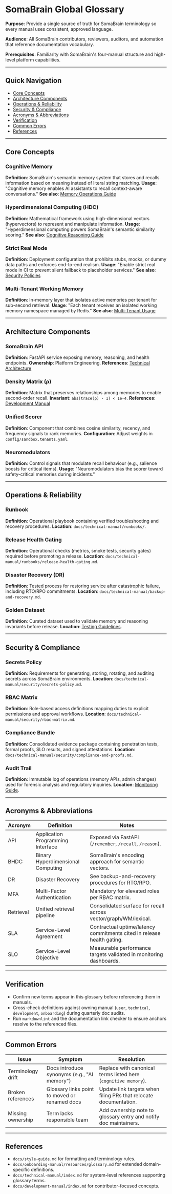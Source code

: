 # SomaBrain Global Glossary

**Purpose**: Provide a single source of truth for SomaBrain terminology so every manual uses consistent, approved language.

**Audience**: All SomaBrain contributors, reviewers, auditors, and automation that reference documentation vocabulary.

**Prerequisites**: Familiarity with SomaBrain's four-manual structure and high-level platform capabilities.

---

## Quick Navigation
- [Core Concepts](#core-concepts)
- [Architecture Components](#architecture-components)
- [Operations & Reliability](#operations--reliability)
- [Security & Compliance](#security--compliance)
- [Acronyms & Abbreviations](#acronyms--abbreviations)
- [Verification](#verification)
- [Common Errors](#common-errors)
- [References](#references)

---

## Core Concepts

### Cognitive Memory
**Definition**: SomaBrain's semantic memory system that stores and recalls information based on meaning instead of literal string matching.
**Usage**: "Cognitive memory enables AI assistants to recall context-aware conversations."
**See also**: [Memory Operations Guide](user-manual/features/memory-operations.md)

### Hyperdimensional Computing (HDC)
**Definition**: Mathematical framework using high-dimensional vectors (hypervectors) to represent and manipulate information.
**Usage**: "Hyperdimensional computing powers SomaBrain's semantic similarity scoring."
**See also**: [Cognitive Reasoning Guide](user-manual/features/cognitive-reasoning.md)

### Strict Real Mode
**Definition**: Deployment configuration that prohibits stubs, mocks, or dummy data paths and enforces end-to-end realism.
**Usage**: "Enable strict real mode in CI to prevent silent fallback to placeholder services."
**See also**: [Security Policies](technical-manual/security/secrets-policy.md)

### Multi-Tenant Working Memory
**Definition**: In-memory layer that isolates active memories per tenant for sub-second retrieval.
**Usage**: "Each tenant receives an isolated working memory namespace managed by Redis."
**See also**: [Multi-Tenant Usage](user-manual/features/multi-tenant-usage.md)

---

## Architecture Components

### SomaBrain API
**Definition**: FastAPI service exposing memory, reasoning, and health endpoints.
**Ownership**: Platform Engineering.
**References**: [Technical Architecture](technical-manual/architecture.md)

### Density Matrix (ρ)
**Definition**: Matrix that preserves relationships among memories to enable second-order recall.
**Invariant**: `abs(trace(ρ) - 1) < 1e-4`.
**References**: [Development Manual](development-manual/index.md)

### Unified Scorer
**Definition**: Component that combines cosine similarity, recency, and frequency signals to rank memories.
**Configuration**: Adjust weights in `config/sandbox.tenants.yaml`.

### Neuromodulators
**Definition**: Control signals that modulate recall behaviour (e.g., salience boosts for critical items).
**Usage**: "Neuromodulators bias the scorer toward safety-critical memories during incidents."

---

## Operations & Reliability

### Runbook
**Definition**: Operational playbook containing verified troubleshooting and recovery procedures.
**Location**: `docs/technical-manual/runbooks/`.

### Release Health Gating
**Definition**: Operational checks (metrics, smoke tests, security gates) required before promoting a release.
**Location**: `docs/technical-manual/runbooks/release-health-gating.md`.

### Disaster Recovery (DR)
**Definition**: Tested process for restoring service after catastrophic failure, including RTO/RPO commitments.
**Location**: `docs/technical-manual/backup-and-recovery.md`.

### Golden Dataset
**Definition**: Curated dataset used to validate memory and reasoning invariants before release.
**Location**: [Testing Guidelines](development-manual/testing-guidelines.md).

---

## Security & Compliance

### Secrets Policy
**Definition**: Requirements for generating, storing, rotating, and auditing secrets across SomaBrain environments.
**Location**: `docs/technical-manual/security/secrets-policy.md`.

### RBAC Matrix
**Definition**: Role-based access definitions mapping duties to explicit permissions and approval workflows.
**Location**: `docs/technical-manual/security/rbac-matrix.md`.

### Compliance Bundle
**Definition**: Consolidated evidence package containing penetration tests, formal proofs, SLO results, and signed attestations.
**Location**: `docs/technical-manual/security/compliance-and-proofs.md`.

### Audit Trail
**Definition**: Immutable log of operations (memory APIs, admin changes) used for forensic analysis and regulatory inquiries.
**Location**: [Monitoring Guide](technical-manual/monitoring.md).

---

## Acronyms & Abbreviations

| Acronym | Definition | Notes |
|---------|------------|-------|
| API | Application Programming Interface | Exposed via FastAPI (`/remember`, `/recall`, `/reason`). |
| BHDC | Binary Hyperdimensional Computing | SomaBrain's encoding approach for semantic vectors. |
| DR | Disaster Recovery | See backup-and-recovery procedures for RTO/RPO. |
| MFA | Multi-Factor Authentication | Mandatory for elevated roles per RBAC matrix. |
| Retrieval | Unified retrieval pipeline | Consolidated surface for recall across vector/graph/WM/lexical. |
| SLA | Service-Level Agreement | Contractual uptime/latency commitments cited in release health gating. |
| SLO | Service-Level Objective | Measurable performance targets validated in monitoring dashboards. |

---

## Verification
- Confirm new terms appear in this glossary before referencing them in manuals.
- Cross-check definitions against owning manual (`user`, `technical`, `development`, `onboarding`) during quarterly doc audits.
- Run `markdownlint` and the documentation link checker to ensure anchors resolve to the referenced files.

---

## Common Errors

| Issue | Symptom | Resolution |
|-------|---------|------------|
| Terminology drift | Docs introduce synonyms (e.g., "AI memory") | Replace with canonical terms listed here (`cognitive memory`). |
| Broken references | Glossary links point to moved or renamed docs | Update link targets when filing PRs that relocate documentation. |
| Missing ownership | Term lacks responsible team | Add ownership note to glossary entry and notify doc maintainers. |

---

## References
- `docs/style-guide.md` for formatting and terminology rules.
- `docs/onboarding-manual/resources/glossary.md` for extended domain-specific definitions.
- `docs/technical-manual/index.md` for system-level references supporting glossary terms.
- `docs/development-manual/index.md` for contributor-focused concepts.
